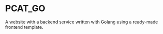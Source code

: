 # PCAT_GO

A website with a backend service written with Golang using a ready-made frontend template.
